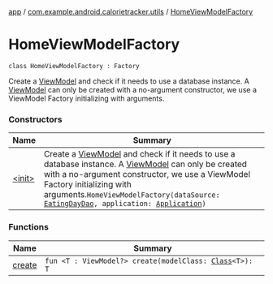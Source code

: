[app](../../index.md) / [com.example.android.calorietracker.utils](../index.md) / [HomeViewModelFactory](./index.md)

# HomeViewModelFactory

`class HomeViewModelFactory : Factory`

Create a [ViewModel](#) and check if it needs to use a database instance.
A [ViewModel](#) can only be created with a no-argument constructor, we use a ViewModel Factory initializing with arguments.

### Constructors

| Name | Summary |
|---|---|
| [&lt;init&gt;](-init-.md) | Create a [ViewModel](#) and check if it needs to use a database instance. A [ViewModel](#) can only be created with a no-argument constructor, we use a ViewModel Factory initializing with arguments.`HomeViewModelFactory(dataSource: `[`EatingDayDao`](../../com.example.android.calorietracker.data.room/-eating-day-dao/index.md)`, application: `[`Application`](https://developer.android.com/reference/android/app/Application.html)`)` |

### Functions

| Name | Summary |
|---|---|
| [create](create.md) | `fun <T : ViewModel?> create(modelClass: `[`Class`](https://docs.oracle.com/javase/6/docs/api/java/lang/Class.html)`<T>): T` |
